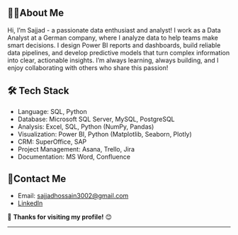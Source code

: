 ## 👨‍💻About Me
Hi, I’m Sajjad - a passionate data enthusiast and analyst!
I work as a Data Analyst at a German company, where I analyze data to help teams make smart decisions. I design Power BI reports and dashboards, build reliable data pipelines, and develop predictive models that turn complex information into clear, actionable insights.
I’m always learning, always building, and I enjoy collaborating with others who share this passion!

<!--
## 📊Projects

Here, I showcase my data work samples in different areas.
| Type                    | Link                                    |
|-------------------------|-----------------------------------------|
| **Data Scraping**        | [Click me for the details](#)           |
| **Data Cleaning**        | [Click me for the details](#)           |
| **Data Analysis**        | [Click me for the details](#)           |
| **Data Visualization**   | [Click me for the details](#)           |
| **Dashboard & Report**   | [Click me for the details](#)           |
| **Documentation**      

-->
## 🛠️ Tech Stack
- Language: SQL, Python
- Database: Microsoft SQL Server, MySQL, PostgreSQL
- Analysis: Excel, SQL, Python (NumPy, Pandas)
- Visualization: Power BI, Python (Matplotlib, Seaborn, Plotly)
- CRM: SuperOffice, SAP
- Project Management: Asana, Trello, Jira
- Documentation: MS Word, Confluence

  
## 🤝Contact Me
- Email: sajjadhossain3002@gmail.com
- [LinkedIn](https://www.linkedin.com/in/sajjad-hos/)

 💎 **Thanks for visiting my profile!** 😊

---



